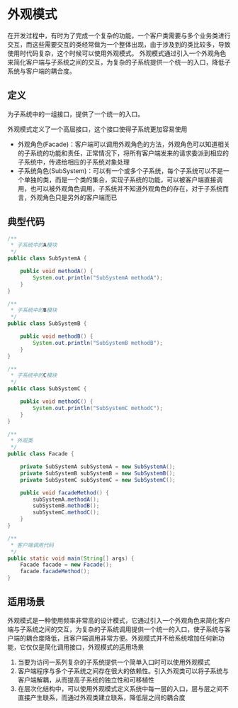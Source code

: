 # 外观模式
在开发过程中，有时为了完成一个复杂的功能，一个客户类需要与多个业务类进行交互，而这些需要交互的类经常做为一个整体出现，由于涉及到的类比较多，导致使用时代码复杂，这个时候可以使用外观模式。 外观模式通过引入一个外观角色来简化客户端与子系统之间的交互，为复杂的子系统提供一个统一的入口，降低子系统与客户端的耦合度。

## 定义
为子系统中的一组接口，提供了一个统一的入口。

外观模式定义了一个高层接口，这个接口使得子系统更加容易使用

* 外观角色(Facade)：客户端可以调用外观角色的方法，外观角色可以知道相关的子系统的功能和责任，正常情况下，将所有客户端发来的请求委派到相应的子系统中，传递给相应的子系统对象处理
* 子系统角色(SubSystem)：可以有一个或多个子系统，每个子系统可以不是一个单独的类，而是一个类的集合，实现子系统的功能，可以被客户端直接调用，也可以被外观角色调用，子系统并不知道外观角色的存在，对于子系统而言，外观角色只是另外的客户端而已

## 典型代码
```java
/**
 * 子系统中的A模块
 */
public class SubSystemA {

    public void methodA() {
        System.out.println("SubSystemA methodA");
    }
}
```

```java
/**
 * 子系统中的B模块
 */
public class SubSystemB {

    public void methodB() {
        System.out.println("SubSystemB methodB");
    }
}
```

```java
/**
 * 子系统中的C模块
 */
public class SubSystemC {

    public void methodC() {
        System.out.println("SubSystemC methodC");
    }
}
```

```java
/**
 * 外观类
 */
public class Facade {

    private SubSystemA subSystemA = new SubSystemA();
    private SubSystemB subSystemB = new SubSystemB();
    private SubSystemC subSystemC = new SubSystemC();

    public void facadeMethod() {
        subSystemA.methodA();
        subSystemB.methodB();
        subSystemC.methodC();
    }
}
```

```java
/**
 * 客户端调用代码
 */
public static void main(String[] args) {
	Facade facade = new Facade();
	facade.facadeMethod();
}
```

## 适用场景
外观模式是一种使用频率非常高的设计模式，它通过引入一个外观角色来简化客户端与子系统之间的交互，为复杂的子系统调用提供一个统一的入口，使子系统与客户端的耦合度降低，且客户端调用非常方便。外观模式并不给系统增加任何新功能，它仅仅是简化调用接口，外观模式的适用场景

1. 当要为访问一系列复杂的子系统提供一个简单入口时可以使用外观模式
2. 客户端程序与多个子系统之间存在很大的依赖性。引入外观类可以将子系统与客户端解耦，从而提高子系统的独立性和可移植性
3. 在层次化结构中，可以使用外观模式定义系统中每一层的入口，层与层之间不直接产生联系，而通过外观类建立联系，降低层之间的耦合度
